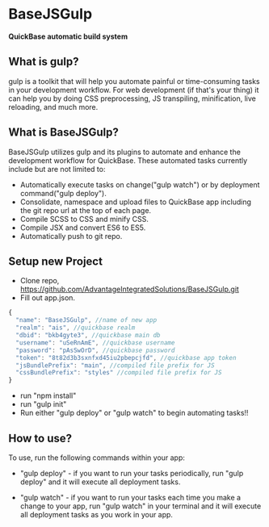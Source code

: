 # BaseJSGulp
**QuickBase automatic build system**

## What is gulp?

gulp is a toolkit that will help you automate painful or time-consuming tasks in your development workflow. For web development (if that's your thing) it can help you by doing CSS preprocessing, JS transpiling, minification, live reloading, and much more.

## What is BaseJSGulp?

BaseJSGulp utilizes gulp and its plugins to automate and enhance the development workflow for QuickBase. These automated tasks currently include but are not limited to:
- Automatically execute tasks on change("gulp watch") or by deployment command("gulp deploy").
- Consolidate, namespace and upload files to QuickBase app including the git repo url at the top of each page.
- Compile SCSS to CSS and minify CSS.
- Compile JSX and convert ES6 to ES5.
- Automatically push to git repo.

## Setup new Project
- Clone repo, https://github.com/AdvantageIntegratedSolutions/BaseJSGulp.git
- Fill out app.json.
```js
{
  "name": "BaseJSGulp", //name of new app
  "realm": "ais", //quickbase realm
  "dbid": "bkb4gyte3", //quickbase main db
  "username": "uSeRnAmE", //quickbase username
  "password": "pAsSwOrD", //quickbase password
  "token": "8t82d3b3sxnfxd45iu2pbepcjfd", //quickbase app token
  "jsBundlePrefix": "main", //compiled file prefix for JS 
  "cssBundlePrefix": "styles" //compiled file prefix for JS
}
```
- run "npm install"
- run "gulp init"
- Run either "gulp deploy" or "gulp watch" to begin automating tasks!!

## How to use?
To use, run the following commands within your app:

- "gulp deploy" - if you want to run your tasks periodically, run "gulp deploy" and it will execute all deployment tasks.

- "gulp watch" - if you want to run your tasks each time you make a change to your app, run "gulp watch" in your terminal and it will execute all deployment tasks as you work in your app.
